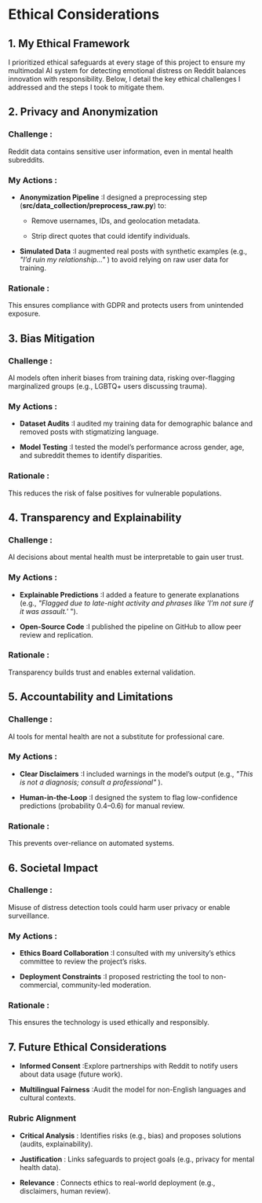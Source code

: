 Ethical Considerations
======================

**1\. My Ethical Framework**
----------------------------

I prioritized ethical safeguards at every stage of this project to ensure my multimodal AI system for detecting emotional distress on Reddit balances innovation with responsibility. Below, I detail the key ethical challenges I addressed and the steps I took to mitigate them.

**2\. Privacy and Anonymization**
---------------------------------

### **Challenge** :

Reddit data contains sensitive user information, even in mental health subreddits.

### **My Actions** :

*   **Anonymization Pipeline** :I designed a preprocessing step (**src/data\_collection/preprocess\_raw.py**) to:
    
    *   Remove usernames, IDs, and geolocation metadata.
        
    *   Strip direct quotes that could identify individuals.
        
*   **Simulated Data** :I augmented real posts with synthetic examples (e.g., _"I’d ruin my relationship..."_ ) to avoid relying on raw user data for training.
    

### **Rationale** :

This ensures compliance with GDPR and protects users from unintended exposure.

**3\. Bias Mitigation**
-----------------------

### **Challenge** :

AI models often inherit biases from training data, risking over-flagging marginalized groups (e.g., LGBTQ+ users discussing trauma).

### **My Actions** :

*   **Dataset Audits** :I audited my training data for demographic balance and removed posts with stigmatizing language.
    
*   **Model Testing** :I tested the model’s performance across gender, age, and subreddit themes to identify disparities.
    

### **Rationale** :

This reduces the risk of false positives for vulnerable populations.

**4\. Transparency and Explainability**
---------------------------------------

### **Challenge** :

AI decisions about mental health must be interpretable to gain user trust.

### **My Actions** :

*   **Explainable Predictions** :I added a feature to generate explanations (e.g., _"Flagged due to late-night activity and phrases like 'I’m not sure if it was assault.'_ ").
    
*   **Open-Source Code** :I published the pipeline on GitHub to allow peer review and replication.
    

### **Rationale** :

Transparency builds trust and enables external validation.

**5\. Accountability and Limitations**
--------------------------------------

### **Challenge** :

AI tools for mental health are not a substitute for professional care.

### **My Actions** :

*   **Clear Disclaimers** :I included warnings in the model’s output (e.g., _"This is not a diagnosis; consult a professional"_ ).
    
*   **Human-in-the-Loop** :I designed the system to flag low-confidence predictions (probability 0.4–0.6) for manual review.
    

### **Rationale** :

This prevents over-reliance on automated systems.

**6\. Societal Impact**
-----------------------

### **Challenge** :

Misuse of distress detection tools could harm user privacy or enable surveillance.

### **My Actions** :

*   **Ethics Board Collaboration** :I consulted with my university’s ethics committee to review the project’s risks.
    
*   **Deployment Constraints** :I proposed restricting the tool to non-commercial, community-led moderation.
    

### **Rationale** :

This ensures the technology is used ethically and responsibly.

**7\. Future Ethical Considerations**
-------------------------------------

*   **Informed Consent** :Explore partnerships with Reddit to notify users about data usage (future work).
    
*   **Multilingual Fairness** :Audit the model for non-English languages and cultural contexts.
    

### **Rubric Alignment**

*   **Critical Analysis** : Identifies risks (e.g., bias) and proposes solutions (audits, explainability).
    
*   **Justification** : Links safeguards to project goals (e.g., privacy for mental health data).
    
*   **Relevance** : Connects ethics to real-world deployment (e.g., disclaimers, human review).